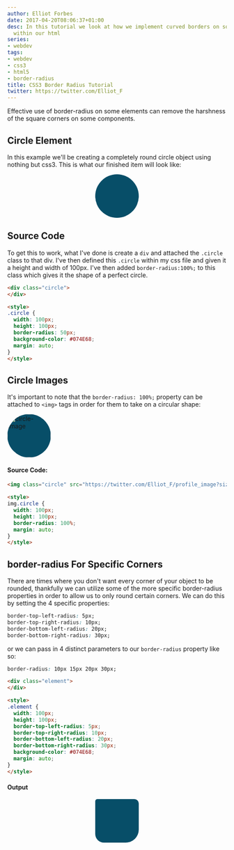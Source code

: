 ```yaml
---
author: Elliot Forbes
date: 2017-04-20T08:06:37+01:00
desc: In this tutorial we look at how we implement curved borders on some of the elements
  within our html
series:
- webdev
tags:
- webdev
- css3
- html5
- border-radius
title: CSS3 Border Radius Tutorial
twitter: https://twitter.com/Elliot_F
---
```


Effective use of border-radius on some elements can remove the harshness of the square corners on some components. 

## Circle Element

In this example we'll be creating a completely round circle object using nothing but css3. This is what our finished item will look like: 

<div class="circle">
</div>

<style>
.circle {
  width: 100px;
  height: 100px;
  border-radius: 100%;
  background-color: #074E68;
  margin: auto;
}
</style>

## Source Code

To get this to work, what I've done is create a `div` and attached the `.circle` class to that div. I've then defined this `.circle` within my css file and given it a height and width of 100px. I've then added `border-radius:100%;` to this class which gives it the shape of a perfect circle. 

```html
<div class="circle">
</div>

<style>
.circle {
  width: 100px;
  height: 100px;
  border-radius: 50px;
  background-color: #074E68;
  margin: auto;
}
</style>
```

## Circle Images

It's important to note that the `border-radius: 100%;` property can be attached to `<img>` tags in order for them to take on a circular shape:

<img class="circle" src="https://twitter.com/Elliot_F/profile_image?size=original" alt="circle-image" /> 

<style>
img.circle {
  width: 100px;
  height: 100px;
  border-radius: 100%;
  margin: auto;
}
</style>


#### Source Code:

```html
<img class="circle" src="https://twitter.com/Elliot_F/profile_image?size=original" alt="circle-image" /> 

<style>
img.circle {
  width: 100px;
  height: 100px;
  border-radius: 100%;
  margin: auto;
}
</style>
```

## border-radius For Specific Corners

There are times where you don't want every corner of your object to be rounded, thankfully we can utilize some of the more specific border-radius properties in order to allow us to only round certain corners. We can do this by setting the 4 specific properties:

```css
border-top-left-radius: 5px;
border-top-right-radius: 10px;
border-bottom-left-radius: 20px;
border-bottom-right-radius: 30px;
```

or we can pass in 4 distinct parameters to our `border-radius` property like so:

```css
border-radius: 10px 15px 20px 30px;
```

```html
<div class="element">
</div>

<style>
.element {
  width: 100px;
  height: 100px;
  border-top-left-radius: 5px;
  border-top-right-radius: 10px;
  border-bottom-left-radius: 20px;
  border-bottom-right-radius: 30px;
  background-color: #074E68;
  margin: auto;
}
</style>
```

#### Output

<div class="element">
</div>

<style>
.element {
  width: 100px;
  height: 100px;
  border-top-left-radius: 5px;
  border-top-right-radius: 10px;
  border-bottom-left-radius: 20px;
  border-bottom-right-radius: 30px;
  background-color: #074E68;
  margin: auto;
}
</style>